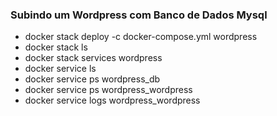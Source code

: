 ### Subindo um Wordpress com Banco de Dados Mysql

* docker stack deploy -c docker-compose.yml wordpress
* docker stack ls
* docker stack services wordpress
* docker service ls
* docker service ps wordpress_db
* docker service ps wordpress_wordpress
* docker service logs wordpress_wordpress
